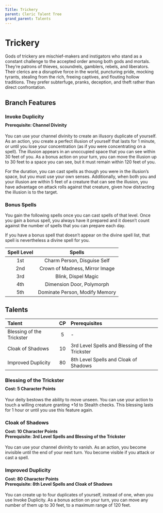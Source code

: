 ```yaml
---
Title: Trickery
parent: Cleric Talent Tree
grand_parent: Talents
---
```

 
# Trickery
Gods of trickery are mischief-makers and instigators who stand as a constant challenge to the accepted order among both gods and mortals. They’re patrons of thieves, scoundrels, gamblers, rebels, and liberators. Their clerics are a disruptive force in the world, puncturing pride, mocking tyrants, stealing from the rich, freeing captives, and flouting hollow traditions. They prefer subterfuge, pranks, deception, and theft rather than direct confrontation.

## Branch Features

### Invoke Duplicity

<div style="margin-top:-10px;"></div>
 
#### **Prerequisite:** Channel Divinity
You can use your channel divinity to create an illusory duplicate of yourself. As an action, you create a perfect illusion of yourself that lasts for 1 minute, or until you lose your concentration (as if you were concentrating on a spell). The illusion appears in an unoccupied space that you can see within 30 feet of you. As a bonus action on your turn, you can move the illusion up to 30 feet to a space you can see, but it must remain within 120 feet of you.

For the duration, you can cast spells as though you were in the illusion’s space, but you must use your own senses. Additionally, when both you and your illusion are within 5 feet of a creature that can see the illusion, you have advantage on attack rolls against that creature, given how distracting the illusion is to the target.
 
### Bonus Spells
You gain the following spells once you can cast spells of that level. Once you gain a bonus spell, you always have it prepared and it doesn’t count against the number of spells that you can prepare each day.
 
If you have a bonus spell that doesn’t appear on the divine spell list, that spell is nevertheless a divine spell for you.
 
| Spell Level | Spells |
|:-----------:|:------:|
| 1st | Charm Person, Disguise Self |
| 2nd | Crown of Madness, Mirror Image | 
| 3rd | Blink, Dispel Magic | 
| 4th | Dimension Door, Polymorph | 
| 5th | Dominate Person, Modify Memory | 


## Talents
 
| Talent | CP | Prerequisites |
|:-------|:--:|:--------------|
| Blessing of the Trickster | 5  | - |  
| Cloak of Shadows  | 10 | 3rd Level Spells and Blessing of the Trickster |  
| Improved Duplicity | 80 | 8th Level Spells and Cloak of Shadows  |  

### Blessing of the Trickster
 
<div style="margin-top:-10px;"></div>
 
#### **Cost:** 5 Character Points
Your deity bestows the ability to move unseen. You can use your action to touch a willing creature granting +1d to Stealth checks. This blessing lasts for 1 hour or until you use this feature again.

### Cloak of Shadows
 
<div style="margin-top:-10px;"></div>
 
#### **Cost:** 10 Character Points<br>**Prerequisite:** 3rd Level Spells and Blessing of the Trickster
You can use your channel divinity to vanish. As an action, you become invisible until the end of your next turn. You become visible if you attack or cast a spell.

### Improved Duplicity
 
<div style="margin-top:-10px;"></div>
 
#### **Cost:** 80 Character Points<br>**Prerequisite:** 8th Level Spells and Cloak of Shadows 
You can create up to four duplicates of yourself, instead of one, when you use Invoke Duplicity. As a bonus action on your turn, you can move any number of them up to 30 feet, to a maximum range of 120 feet.
